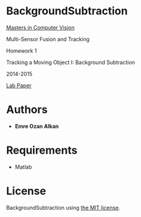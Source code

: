 BackgroundSubtraction
=====================
[Masters in Computer Vision](http://mscvision.u-bourgogne.fr/)

Multi-Sensor Fusion and Tracking

Homework 1

Tracking a Moving Object I: Background Subtraction

2014-2015

[Lab Paper](background_subtraction_lab.pdf)

Authors
=======
- **Emre Ozan Alkan**

Requirements
============
- Matlab

License
============
BackgroundSubtraction using [the MIT license](LICENSE).
